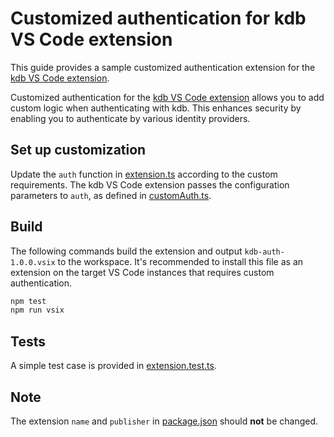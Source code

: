 # Customized authentication for kdb VS Code extension

This guide provides a sample customized authentication extension for the [kdb VS Code extension](https://github.com/KxSystems/kx-vscode).

Customized authentication for the [kdb VS Code extension](https://github.com/KxSystems/kx-vscode) allows you to add custom logic when authenticating with kdb. This enhances security by enabling you to authenticate by various identity providers.

## Set up customization

Update the `auth` function in [extension.ts](https://github.com/KxSystems/kx-vscode-auth/blob/main/src/extension.ts) according to the custom requirements. The kdb VS Code extension passes the configuration parameters to `auth`, as defined in [customAuth.ts](https://github.com/KxSystems/kx-vscode-auth/blob/main/src/customAuth.ts).

## Build

The following commands build the extension and output `kdb-auth-1.0.0.vsix` to the workspace. It's recommended to install this file as an extension on the target VS Code instances that requires custom authentication.

```sh
npm test
npm run vsix
```

## Tests

A simple test case is provided in [extension.test.ts](https://github.com/KxSystems/kx-vscode-auth/blob/main/src/test/extension.test.ts).

## Note

The extension `name` and `publisher` in [package.json](https://github.com/KxSystems/kx-vscode-auth/blob/main/package.json) should **not** be changed.
